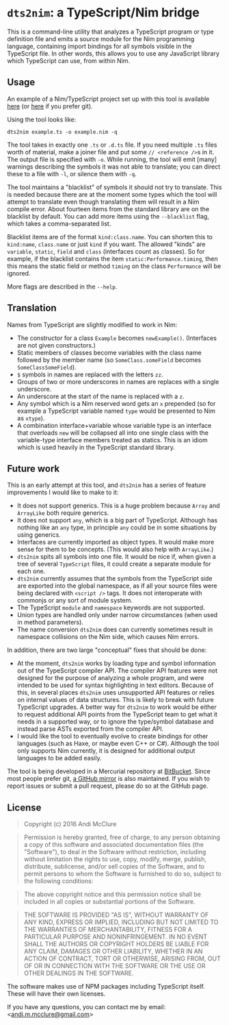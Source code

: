 # `dts2nim`: a TypeScript/Nim bridge

This is a command-line utility that analyzes a TypeScript program or type definition file and emits a source module for the Nim programming language, containing import bindings for all symbols visible in the TypeScript file. In other words, this allows you to use any JavaScript library which TypeScript can use, from within Nim.

## Usage

An example of a Nim/TypeScript project set up with this tool is available [here](https://bitbucket.org/runhello/nim-webgl-example) (or [here](https://github.com/mcclure/nim-webgl-example) if you prefer git).

Using the tool looks like:

    dts2nim example.ts -o example.nim -q

The tool takes in exactly one `.ts` or `.d.ts` file. If you need multiple `.ts` files worth of material, make a joiner file and put some `// <reference />`s in it. The output file is specified with `-o`. While running, the tool will emit [many] warnings describing the symbols it was not able to translate; you can direct these to a file with `-l`, or silence them with `-q`.

The tool maintains a "blacklist" of symbols it should not try to translate. This is needed because there are at the moment some types which the tool will attempt to translate even though translating them will result in a Nim compile error. About fourteen items from the standard library are on the blacklist by default. You can add more items using the `--blacklist` flag, which takes a comma-separated list.

Blacklist items are of the format `kind:class.name`. You can shorten this to `kind:name`, `class.name` or just `kind` if you want. The allowed "kinds" are `variable`, `static`, `field` and `class` (interfaces count as classes). So for example, if the blacklist contains the item `static:Performance.timing`, then this means the static field or method `timing` on the class `Performance` will be ignored.

More flags are described in the `--help`.

## Translation

Names from TypeScript are slightly modified to work in Nim:

* The constructor for a class `Example` becomes `newExample()`. (Interfaces are not given constructors.)
* Static members of classes become variables with the class name followed by the member name (so `SomeClass.someField` becomes `SomeClassSomeField`).
* `$` symbols in names are replaced with the letters `zz`.
* Groups of two or more underscores in names are replaces with a single underscore.
* An underscore at the start of the name is replaced with a `z`.
* Any symbol which is a Nim reserved word gets an `x` prepended (so for example a TypeScript variable named `type` would be presented to Nim as `xtype`).
* A combination interface+variable whose variable type is an interface that overloads `new` will be collapsed all into one single class with the variable-type interface members treated as statics. This is an idiom which is used heavily in the TypeScript standard library.

## Future work

This is an early attempt at this tool, and `dts2nim` has a series of feature improvements I would like to make to it:

* It does not support generics. This is a huge problem because `Array` and `ArrayLike` both require generics.
* It does not support `any`, which is a big part of TypeScript. Although has nothing like an `any` type, in principle `any` could be in some situations by using generics.
* Interfaces are currently imported as object types. It would make more sense for them to be concepts. (This would also help with `ArrayLike`.)
* `dts2nim` spits all symbols into one file. It would be nice if, when given a tree of several `TypeScript` files, it could create a separate module for each one.
* `dts2nim` currently assumes that the symbols from the TypeScript side are exported into the global namespace, as if all your source files were being declared with `<script />` tags. It does not interoperate with commonjs or any sort of module system.
* The TypeScript `module` and `namespace` keywords are not supported.
* Union types are handled only under narrow circumstances (when used in method parameters).
* The name conversion `dts2nim` does can currently sometimes result in namespace collisions on the Nim side, which causes Nim errors.

In addition, there are two large "conceptual" fixes that should be done:

* At the moment, `dts2nim` works by loading type and symbol information out of the TypeScript compiler API. The compiler API features were not designed for the purpose of analyzing a whole program, and were intended to be used for syntax highlighting in text editors. Because of this, in several places `dts2nim` uses unsupported API features or relies on internal values of data structures. This is likely to break with future TypeScript upgrades. A better way for `dts2nim` to work would be either to request additional API points from the TypeScript team to get what it needs in a supported way, or to ignore the type/symbol database and instead parse ASTs exported from the compiler API.
* I would like the tool to eventually evolve to create bindings for other languages (such as Haxe, or maybe even C++ or C#). Although the tool only supports Nim currently, it is designed for additional output languages to be added easily.

The tool is being developed in a Mercurial repository at [BitBucket](https://bitbucket.org/runhello/dts2nim). Since most people prefer git, [a GitHub mirror](https://github.com/mcclure/dts2nim) is also maintained. If you wish to report issues or submit a pull request, please do so at the GitHub page.

## License

> Copyright (c) 2016 Andi McClure

> Permission is hereby granted, free of charge, to any person obtaining a copy of this software and associated documentation files (the "Software"), to deal in the Software without restriction, including without limitation the rights to use, copy, modify, merge, publish, distribute, sublicense, and/or sell copies of the Software, and to permit persons to whom the Software is furnished to do so, subject to the following conditions:

> The above copyright notice and this permission notice shall be included in all copies or substantial portions of the Software.

> THE SOFTWARE IS PROVIDED "AS IS", WITHOUT WARRANTY OF ANY KIND, EXPRESS OR IMPLIED, INCLUDING BUT NOT LIMITED TO THE WARRANTIES OF MERCHANTABILITY, FITNESS FOR A PARTICULAR PURPOSE AND NONINFRINGEMENT. IN NO EVENT SHALL THE AUTHORS OR COPYRIGHT HOLDERS BE LIABLE FOR ANY CLAIM, DAMAGES OR OTHER LIABILITY, WHETHER IN AN ACTION OF CONTRACT, TORT OR OTHERWISE, ARISING FROM, OUT OF OR IN CONNECTION WITH THE SOFTWARE OR THE USE OR OTHER DEALINGS IN THE SOFTWARE.

The software makes use of NPM packages including TypeScript itself. These will have their own licenses.

If you have any questions, you can contact me by email: <<andi.m.mcclure@gmail.com>>
